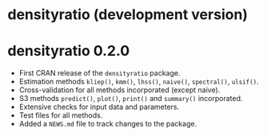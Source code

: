 # densityratio (development version)

# densityratio 0.2.0

* First CRAN release of the `densityratio` package.
* Estimation methods `kliep()`, `kmm()`, `lhss()`, `naive()`, `spectral()`,
`ulsif()`.
* Cross-validation for all methods incorporated (except naive).
* S3 methods `predict()`, `plot()`, `print()` and `summary()` incorporated.
* Extensive checks for input data and parameters.
* Test files for all methods.
* Added a `NEWS.md` file to track changes to the package.
